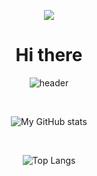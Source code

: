 <div align="center">

<a href="https://gmlwls768.github.io"><img src="https://img.shields.io/badge/Porfoilo-Web-blue"/></a>

  # Hi there 

  
![header](https://capsule-render.vercel.app/api?type=Cylinder&color=auto&text=Newbie!!!&animation=blink)

<br/>

![My GitHub stats](https://github-readme-stats.vercel.app/api?username=gmlwls768&show_icons=true&theme=chartreuse-dark)

<br/>

![Top Langs](https://github-readme-stats.vercel.app/api/top-langs/?username=6810779s&layout=compact&theme=chartreuse-dark)

<br/>


</div>
  
<!--
**gmlwls768/gmlwls768** is a ✨ _special_ ✨ repository because its `README.md` (this file) appears on your GitHub profile.

Here are some ideas to get you started:

- 🔭 I’m currently working on ...
- 🌱 I’m currently learning ...
- 👯 I’m looking to collaborate on ...
- 🤔 I’m looking for help with ...
- 💬 Ask me about ...
- 📫 How to reach me: ...
- 😄 Pronouns: ...
- ⚡ Fun fact: ... 
-->
